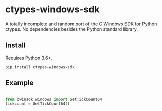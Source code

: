 # ctypes-windows-sdk

A totally incomplete and random port of the C Windows SDK for Python ctypes. No dependencies besides the Python standard library.

## Install

Requires Python 3.6+.

```
pip install ctypes-windows-sdk
```

## Example

```python

from cwinsdk.windows import GetTickCount64
tickcount = GetTickCount64()
```
